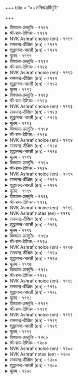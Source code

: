 +++
title = "०५ तनिप्पडर्मिगुदि"

+++


<details><summary>विश्वास-प्रस्तुतिः - ११९१</summary>

ताम्वीऴ्वार् तम्वीऴप् पॆट्रवर् पॆट्रारे  
कामत्तुक् काऴिल् कनि।       ११९१
</details>

<details><summary>श्री-राम-देशिकः - ११९१</summary>

वृतः स्वेन प्रियः स्वां च कामयेद्याद् प्रिया ।  
बीजावापं विना लब्धफला स्याल्लक्ष्यजीविते ॥ ११९१॥
</details>

<details><summary>NVK Ashraf choice (en) - ११९१</summary>

११९१
Only those blessed with the love of being loved
Are blessed with the seedless fruit of love. *
(J. Narayanaswamy), (K.R. Srinivasa Iyengar)
</details>

<details><summary>रामचन्द्र-दीक्षितः (en) - ११९१</summary>

1191 tāmvīḻvār tamvīḻap peṟṟavar peṟṟārē  
kāmattuk kāḻil kaṉi.

1191\. Only those women taste all the juice of the seedless fruit of love, whose love is returned by their lovers.  
</details>

<details><summary>शुद्धानन्द-भारती (en) - ११९१</summary>

1\. தாம்விழ்வார் தம்வீழப் பெற்றவர் பெற்றாரே  
காமத்துக் காழில் கனி.  
Stoneless fruit of love they have  
Who are beloved by those they love.        1191  
</details>

<details><summary>मूलम् - ११९१</summary>

ताम्वीऴ्वार् तम्वीऴप् पॆट्रवर् पॆट्रारे  
कामत्तुक् काऴिल् कनि।       ११९१
</details>

<details><summary>विश्वास-प्रस्तुतिः - ११९२</summary>

वाऴ्वार्क्कु वानम् पयन्दट्राल् वीऴ्वार्क्कु  
वीऴ्वार् अळिक्कुम् अळि।       ११९२
</details>

<details><summary>श्री-राम-देशिकः - ११९२</summary>

स्वानुरक्तासु नारीषु नायकैः प्रेमदर्शनम् ।  
जन्तूनां विषये मेघकृतवृष्टिसमं भवेत् ॥ ११९२॥
</details>

<details><summary>NVK Ashraf choice (en) - ११९२</summary>

११९२
Like the heavenly showers to living men
Is the blessing of grace by lovers to their beloved. *
(G.U. Pope)
</details>

<details><summary>रामचन्द्र-दीक्षितः (en) - ११९२</summary>

1192 vāḻvārkku vāṉam payantaṟṟāl vīḻvārkku  
vīḻvār aḷikkum aḷi.

1192\. Welcome as the rain to the tillers of the earth is the grace of the lover to his loved one.  
</details>

<details><summary>शुद्धानन्द-भारती (en) - ११९२</summary>

2\. வாழ்வார்க்கு வானம் பயந்தற்றால் வீழ்வார்க்கு  
வீழ்வார் அளிக்கும் அளி.  
The lover - and -beloved's self-givings  
Are like rains to living beings.        1192  
</details>

<details><summary>मूलम् - ११९२</summary>

वाऴ्वार्क्कु वानम् पयन्दट्राल् वीऴ्वार्क्कु  
वीऴ्वार् अळिक्कुम् अळि।       ११९२
</details>

<details><summary>विश्वास-प्रस्तुतिः - ११९३</summary>

वीऴुनर् वीऴप् पडुवार्क्कु अमैयुमे  
वाऴुनम् ऎन्नुम् सॆरुक्कु।       ११९३
</details>

<details><summary>श्री-राम-देशिकः - ११९३</summary>

नायकासक्तनारीणां खेदे विश्लेषमूलके ।  
जातेऽपि सङ्गमो भूयादिति गर्वयुतास्तु ताः ॥ ११९३॥
</details>

<details><summary>NVK Ashraf choice (en) - ११९३</summary>

११९३
They alone can have the pride of living together
Who are loved by their beloved. *
(V.V.S. Aiyar)
</details>

<details><summary>रामचन्द्र-दीक्षितः (en) - ११९३</summary>

1193 vīḻunar vīḻap paṭuvārkku amaiyumē  
vāḻunam eṉṉum cerukku.

1193\. Justly may those women feel proud of their life who are endowed with lovers who requite their love in all its fullness.  
</details>

<details><summary>शुद्धानन्द-भारती (en) - ११९३</summary>

3\. வீழுநர் வீழப் படுவார்க்கு அமையுமே  
வாழுநம் என்னும் செருக்கு.  
The pride of living is for those  
Whose love is returned by love so close.        1193  
</details>

<details><summary>मूलम् - ११९३</summary>

वीऴुनर् वीऴप् पडुवार्क्कु अमैयुमे  
वाऴुनम् ऎन्नुम् सॆरुक्कु।       ११९३
</details>

<details><summary>विश्वास-प्रस्तुतिः - ११९४</summary>

वीऴप् पडुवार् कॆऴीइयिलर् ताम्वीऴ्वार्  
वीऴप् पडाअर् ऎनिन्।       ११९४
</details>

<details><summary>श्री-राम-देशिकः - ११९४</summary>

स्ववाञ्छितप्रियतमो यस्यां प्रीतिं न दर्शयेत् ।  
अन्येषां स्पृहणीयां च भाग्यहीनां हि तां विदुः ॥ ११९४॥
</details>

<details><summary>NVK Ashraf choice (en) - ११९४</summary>

११९४
Even if loved by others, they are luckless
Unless loved by those they love. *
(P.S. Sundaram)
</details>

<details><summary>रामचन्द्र-दीक्षितः (en) - ११९४</summary>

1194 vīḻap paṭuvār keḻīiyilar tāmvīḻvār  
vīḻap paṭāar eṉiṉ.

1194\. Those whose love is not returned by their sweet ones are unlucky beyond measure. Of what avail to them is the esteem of others?  
</details>

<details><summary>शुद्धानन्द-भारती (en) - ११९४</summary>

4\. வீழப் படுவார் கெழீஇயிலர் தாம்வீழ்வார்  
வீழப் படாஅர் எனின்.  
Whose love is void of love in turn  
Are luckless with all esteems they earn.        1194  
</details>

<details><summary>मूलम् - ११९४</summary>

वीऴप् पडुवार् कॆऴीइयिलर् ताम्वीऴ्वार्  
वीऴप् पडाअर् ऎनिन्।       ११९४
</details>

<details><summary>विश्वास-प्रस्तुतिः - ११९५</summary>

नाम्गादल् कॊण्डार् नमक्कॆवन् सॆय्बवो  
ताम्गादल् कॊळ्ळाक् कडै।       ११९५
</details>

<details><summary>श्री-राम-देशिकः - ११९५</summary>

अङ्गनाप्रीतिपात्रं यः कामुकः प्रेम तासु च ।  
न कुर्यच्चेत् तदा स्त्रीणां किं तैरस्ति प्रयोजनम् ॥ ११९५॥
</details>

<details><summary>NVK Ashraf choice (en) - ११९५</summary>

११९५
What more can I expect of my lord
If he does not love me as much as I love him?
(K. Krishnaswamy & Vijaya Ramkumar)
</details>

<details><summary>रामचन्द्र-दीक्षितः (en) - ११९५</summary>

1195 nāmkātal koṇṭār namakkevaṉ ceypavō  
tāmkātal koḷḷāk kaṭai.

1195\. When he does not return my love, what favour can I expect of him?  
</details>

<details><summary>शुद्धानन्द-भारती (en) - ११९५</summary>

5\. நாம்காதல் கொண்டார் நமக்கெவன் செய்பவோ  
தாம்காதல் கொள்ளாக் கடை.  
What can our lover do us now  
If he does not requite our love?        1195  
</details>

<details><summary>मूलम् - ११९५</summary>

नाम्गादल् कॊण्डार् नमक्कॆवन् सॆय्बवो  
ताम्गादल् कॊळ्ळाक् कडै।       ११९५
</details>

<details><summary>विश्वास-प्रस्तुतिः - ११९६</summary>

ऒरुदलैयान् इन्नादु कामम्गाप् पोल  
इरुदलै यानुम् इनिदु।       ११९६
</details>

<details><summary>श्री-राम-देशिकः - ११९६</summary>

एकपक्षानुरागास्तु जनयेद्यसनं महत् ।  
कामस्तुलाभारसमो द्विपक्षस्थः सुखप्रदः ॥ ११९६॥
</details>

<details><summary>NVK Ashraf choice (en) - ११९६</summary>

११९६
One-sided love pains like lopsided kavadi.
It is sweet only when shared by both sides.
(N.V.K. Ashraf)
</details>

<details><summary>NVK Ashraf notes (en) - ११९६</summary>

११९६. The word “kaavadi” [कावडि, appearing as “का” in Kural] refers to the shoulder pole used to carry heavy articles on either side.
</details>

<details><summary>रामचन्द्र-दीक्षितः (en) - ११९६</summary>

1196 orutalaiyāṉ iṉṉātu kāmamkāp pōla  
irutalai yāṉum iṉitu.

1196\. Bitter is unrequited love; sweet it is if returned in equal measure like the well-poised even scales.  
</details>

<details><summary>शुद्धानन्द-भारती (en) - ११९६</summary>

6\. ஒருதலையான் இன்னாது காமம்காப் போல  
இருதலை யானும் இனிது.  
One sided pains; love in both souls  
Poises well like shoulder poles.        1196  
</details>

<details><summary>मूलम् - ११९६</summary>

ऒरुदलैयान् इन्नादु कामम्गाप् पोल  
इरुदलै यानुम् इनिदु।       ११९६
</details>

<details><summary>विश्वास-प्रस्तुतिः - ११९७</summary>

परुवरलुम् पैदलुम् काणान्गॊल् कामन्  
ऒरुवर्गण् निण्ड्रॊऴुगु वान्।       ११९७
</details>

<details><summary>श्री-राम-देशिकः - ११९७</summary>

रक्तकामुकयोर्मध्ये वसन्नेकत्र केवलम् ।  
मदीयदुःखवैवर्ण्ये जानीयान्मदनः कथम् ॥ ११९७॥
</details>

<details><summary>NVK Ashraf choice (en) - ११९७</summary>

११९७
Can't the god of Love, lodged in me alone
Causing distress, see my pallor and pain? *
(P.S. Sundaram)
</details>

<details><summary>रामचन्द्र-दीक्षितः (en) - ११९७</summary>

1197 paruvaralum paitalum kāṇāṉkol kāmaṉ  
oruvarkaṇ niṉṟoḻuku vāṉ.

1197\. Cannot the god of love, who pays his attention to me alone, behold all my anguish and sorrow?  
</details>

<details><summary>शुद्धानन्द-भारती (en) - ११९७</summary>

7\. பருவரலும் பைதலும் காணான்கொல் காமன்  
ஒருவர்கண் நின்றொழுகு வான்.  
This cupid aims at me alone;  
Knows he not my pallor and pain?        1197  
</details>

<details><summary>मूलम् - ११९७</summary>

परुवरलुम् पैदलुम् काणान्गॊल् कामन्  
ऒरुवर्गण् निण्ड्रॊऴुगु वान्।       ११९७
</details>

<details><summary>विश्वास-प्रस्तुतिः - ११९८</summary>

वीऴ्वारिन् इन्सॊल् पॆऱाअदु उलगत्तु  
वाऴ्वारिन् वन्गणार् इल्।       ११९८
</details>

<details><summary>श्री-राम-देशिकः - ११९८</summary>

स्वानुरक्तप्रियेणोक्तमश्रुत्वा मधुरं वचः ।  
वियुज्य भुवि जीवन्त्यो भवन्ति क्लेशभाजनम् ॥ ११९८॥
</details>

<details><summary>NVK Ashraf choice (en) - ११९८</summary>

११९८
Hard is the heart that can survive this world
Without a word of love from the beloved. *
(P.S. Sundaram)
</details>

<details><summary>रामचन्द्र-दीक्षितः (en) - ११९८</summary>

1198 vīḻvāriṉ iṉcol peṟāatu ulakattu  
vāḻvāriṉ vaṉkaṇār il.

1198\. Breathes there a more cruel soul on this earth than the one who lives on without the encouraging words of the loved one?  
</details>

<details><summary>शुद्धानन्द-भारती (en) - ११९८</summary>

8\. வீழ்வாரின் இன்சொல் பெறாஅது உலகத்து  
வாழ்வாரின் வன்கணார் இல்.  
None is so firm as she who loves  
Without kind words from whom she dotes.        1198  
</details>

<details><summary>मूलम् - ११९८</summary>

वीऴ्वारिन् इन्सॊल् पॆऱाअदु उलगत्तु  
वाऴ्वारिन् वन्गणार् इल्।       ११९८
</details>

<details><summary>विश्वास-प्रस्तुतिः - ११९९</summary>

नसैइयार् नल्गार् ऎनिनुम् अवर्माट्टु  
इसैयुम् इनिय सॆविक्कु।       ११९९
</details>

<details><summary>श्री-राम-देशिकः - ११९९</summary>

वाञ्छितः कामुकः प्रीतिं मयि नैव करोतु वा ।  
तत्कीर्तिश्रवणं नूनं श्रवणानन्दं मम ॥ ११९९॥
</details>

<details><summary>NVK Ashraf choice (en) - ११९९</summary>

११९९
Though my beloved bestows nothing,
Still any news about him is sweet to my ears. *
(W.H. Drew and J. Lazarus)
</details>

<details><summary>रामचन्द्र-दीक्षितः (en) - ११९९</summary>

1199 nacaiiyār nalkār eṉiṉum avarmāṭṭu  
icaiyum iṉiya cevikku.

1199\. Though the loved one favours me not, delightful indeed is stray news of him that reaches my ears.  
</details>

<details><summary>शुद्धानन्द-भारती (en) - ११९९</summary>

9\. நசைஇயார் நல்கார் எனினும் அவர்மாட்டு  
இசையும் இனிய செவிக்கு.  
The lover accords not my desires  
And yet his words sweeten my ears.        1199  
</details>

<details><summary>मूलम् - ११९९</summary>

नसैइयार् नल्गार् ऎनिनुम् अवर्माट्टु  
इसैयुम् इनिय सॆविक्कु।       ११९९
</details>

<details><summary>विश्वास-प्रस्तुतिः - १२००</summary>

उऱाअर्क्कु उऱुनोय् उरैप्पाय् कडलैच्  
चॆऱाअअय् वाऴिय नॆञ्जु।       १२००
</details>

<details><summary>श्री-राम-देशिकः - १२००</summary>

प्रेमहीने तु पुरुषे हे चित्त! वदसि व्यथाम् ।  
न तेन तव लाभोऽस्ति जलघेर्गोपनं यथा ॥ १२००॥
</details>

<details><summary>NVK Ashraf choice (en) - १२००</summary>

१२००
O heart, why pour your concerns to the unconcerned?
As well dump into the sea! *
(K.R. Srinivasa Iyengar), (N.V.K. Ashraf)
</details>

<details><summary>NVK Ashraf notes (en) - १२००</summary>

१२००. There are differing renderings of this couplet. The word “उऱार्क्कु” is sometimes taken to mean “strangers or people” and the word “सॆऱाय्” to mean “not to be angry or furious”.  
</details>

<details><summary>रामचन्द्र-दीक्षितः (en) - १२००</summary>

1200 uṟāarkku uṟunōy uraippāy kaṭalaic  
ceṟāaay vāḻiya neñcu.

1200\. Oh my heart! try to tell gnawing cares to your unresponsive lover; you may as well strive to dry up the surging sea.  
</details>

<details><summary>शुद्धानन्द-भारती (en) - १२००</summary>

10\. உறாஅர்க்கு உறுநோய் உரைப்பாய் கடலைச்  
செறாஅஅய் வாழிய நெஞ்சு.  
You tell your grief to listless he  
Bless my heart! rather fill up sea!        1200  
</details>

<details><summary>मूलम् - १२००</summary>

उऱाअर्क्कु उऱुनोय् उरैप्पाय् कडलैच्  
चॆऱाअअय् वाऴिय नॆञ्जु।       १२००
</details>
